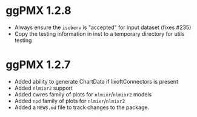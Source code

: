 # ggPMX 1.2.8
* Always ensure the `isoberv` is "accepted" for input dataset (fixes #235)
* Copy the testing information in inst to a temporary directory for utils testing
# ggPMX 1.2.7
* Added ability to generate ChartData if lixoftConnectors is present
* Added `nlmixr2` support
* Added cwres family of plots for `nlmixr`/`nlmixr2` models
* Added `npd` family of plots for `nlmixr`/`nlmixr2`
* Added a `NEWS.md` file to track changes to the package.
